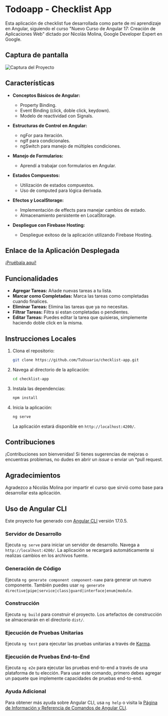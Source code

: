# Todoapp - Checklist App

Esta aplicación de checklist fue desarrollada como parte de mi aprendizaje en Angular, siguiendo el curso "Nuevo Curso de Angular 17: Creación de Aplicaciones Web" dictado por Nicolás Molina, Google Developer Expert en Google.

## Captura de pantalla

![Captura del Proyecto](https://i.imgur.com/HadebWh.png)

## Características

- **Conceptos Básicos de Angular:**
  - Property Binding.
  - Event Binding (click, doble click, keydown).
  - Modelo de reactividad con Signals.

- **Estructuras de Control en Angular:**
  - ngFor para iteración.
  - ngIf para condicionales.
  - ngSwitch para manejo de múltiples condiciones.

- **Manejo de Formularios:**
  - Aprendí a trabajar con formularios en Angular.

- **Estados Compuestos:**
  - Utilización de estados compuestos.
  - Uso de computed para lógica derivada.

- **Efectos y LocalStorage:**
  - Implementación de effects para manejar cambios de estado.
  - Almacenamiento persistente en LocalStorage.

- **Despliegue con Firebase Hosting:**
  - Despliegue exitoso de la aplicación utilizando Firebase Hosting.

## Enlace de la Aplicación Desplegada

[¡Pruébala aquí!](https://mydayapp-15b82.web.app/)

## Funcionalidades

- **Agregar Tareas:** Añade nuevas tareas a tu lista.
- **Marcar como Completadas:** Marca las tareas como completadas cuando finalices.
- **Eliminar Tareas:** Elimina las tareas que ya no necesitas.
- **Filtrar Tareas:** Filtra si estan completadas o pendientes.
- **Editar Tareas:** Puedes editar la tarea que quisieras, simplemente haciendo doble click en la misma.

## Instrucciones Locales

1. Clona el repositorio:

    ```bash
    git clone https://github.com/TuUsuario/checklist-app.git
    ```

2. Navega al directorio de la aplicación:

    ```bash
    cd checklist-app
    ```

3. Instala las dependencias:

    ```bash
    npm install
    ```

4. Inicia la aplicación:

    ```bash
    ng serve
    ```

   La aplicación estará disponible en `http://localhost:4200/`.

## Contribuciones

¡Contribuciones son bienvenidas! Si tienes sugerencias de mejoras o encuentras problemas, no dudes en abrir un *issue* o enviar un *pull request.

## Agradecimientos

Agradezco a Nicolás Molina por impartir el curso que sirvió como base para desarrollar esta aplicación.

## Uso de Angular CLI

Este proyecto fue generado con [Angular CLI](https://github.com/angular/angular-cli) versión 17.0.5.

### Servidor de Desarrollo

Ejecuta `ng serve` para iniciar un servidor de desarrollo. Navega a `http://localhost:4200/`. La aplicación se recargará automáticamente si realizas cambios en los archivos fuente.

### Generación de Código

Ejecuta `ng generate component component-name` para generar un nuevo componente. También puedes usar `ng generate directive|pipe|service|class|guard|interface|enum|module`.

### Construcción

Ejecuta `ng build` para construir el proyecto. Los artefactos de construcción se almacenarán en el directorio `dist/`.

### Ejecución de Pruebas Unitarias

Ejecuta `ng test` para ejecutar las pruebas unitarias a través de [Karma](https://karma-runner.github.io).

### Ejecución de Pruebas End-to-End

Ejecuta `ng e2e` para ejecutar las pruebas end-to-end a través de una plataforma de tu elección. Para usar este comando, primero debes agregar un paquete que implemente capacidades de pruebas end-to-end.

### Ayuda Adicional

Para obtener más ayuda sobre Angular CLI, usa `ng help` o visita la [Página de Información y Referencia de Comandos de Angular CLI](https://angular.io/cli).
